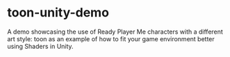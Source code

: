 # toon-unity-demo
A demo showcasing the use of Ready Player Me characters with a different art style: toon as an example of how to fit your game environment better using Shaders in Unity.
